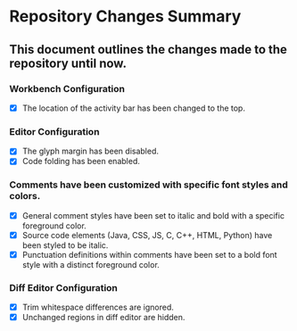 # Repository Changes Summary

## This document outlines the changes made to the repository until now.

### Workbench Configuration

  - [x] The location of the activity bar has been changed to the top.
### Editor Configuration

  - [x] The glyph margin has been disabled.
  - [x] Code folding has been enabled.
### Comments have been customized with specific font styles and colors.

  - [x] General comment styles have been set to italic and bold with a specific foreground color.
  - [x] Source code elements (Java, CSS, JS, C, C++, HTML, Python) have been styled to be italic.
  - [x] Punctuation definitions within comments have been set to a bold font style with a distinct foreground color.
### Diff Editor Configuration

  - [x] Trim whitespace differences are ignored.
  - [x] Unchanged regions in diff editor are hidden.
